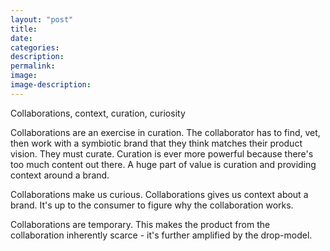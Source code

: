 ```yaml
---
layout: "post"
title:
date:
categories:
description:
permalink:
image:
image-description:
---
```


Collaborations, context, curation, curiosity


Collaborations are an exercise in curation. The collaborator has to find, vet, then work with a symbiotic brand that they think matches their product vision. They must curate. Curation is ever more powerful because there's too much content out there. A huge part of value is curation and providing context around a brand.

Collaborations make us curious. Collaborations gives us context about a brand. It's up to the consumer to figure why the collaboration works.

Collaborations are temporary. This makes the product from the collaboration inherently scarce - it's further amplified by the drop-model.
